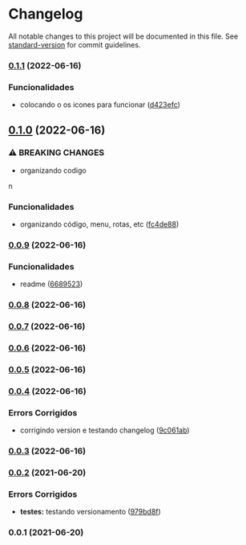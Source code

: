 # Changelog

All notable changes to this project will be documented in this file. See [standard-version](https://github.com/conventional-changelog/standard-version) for commit guidelines.

### [0.1.1](https://github.com/FabianaTavares/fabiana-utils/compare/v0.1.0...v0.1.1) (2022-06-16)


### Funcionalidades

* colocando o os icones para funcionar ([d423efc](https://github.com/FabianaTavares/fabiana-utils/commit/d423efc1d18cbbaedb960608c0e0052e8b825591))

## [0.1.0](https://github.com/FabianaTavares/fabiana-utils/compare/v0.0.9...v0.1.0) (2022-06-16)


### ⚠ BREAKING CHANGES

* organizando codigo

n

### Funcionalidades

* organizando código, menu, rotas, etc ([fc4de88](https://github.com/FabianaTavares/fabiana-utils/commit/fc4de88c6de2744d922fd0ca58ed112818087fc3))

### [0.0.9](https://github.com/FabianaTavares/fabiana-utils/compare/v0.0.8...v0.0.9) (2022-06-16)


### Funcionalidades

* readme ([6689523](https://github.com/FabianaTavares/fabiana-utils/commit/668952337cea46350e81b5428955cbf06b00663e))

### [0.0.8](https://github.com/FabianaTavares/fabiana-utils/compare/v0.0.7...v0.0.8) (2022-06-16)

### [0.0.7](https://github.com/FabianaTavares/fabiana-utils/compare/v0.0.6...v0.0.7) (2022-06-16)

### [0.0.6](https://github.com/FabianaTavares/fabiana-utils/compare/v0.0.5...v0.0.6) (2022-06-16)

### [0.0.5](https://github.com/FabianaTavares/fabiana-utils/compare/v0.0.4...v0.0.5) (2022-06-16)

### [0.0.4](https://github.com/FabianaTavares/fabiana-utils/compare/v0.0.3...v0.0.4) (2022-06-16)


### Errors Corrigidos

* corrigindo version e testando changelog ([9c061ab](https://github.com/FabianaTavares/fabiana-utils/commit/9c061ab2f77e03c7bd5c650ad5c2d63dc9821701))

### [0.0.3](https://github.com/FabianaTavares/fabiana-utils/compare/v0.0.2...v0.0.3) (2022-06-16)

### [0.0.2](https://github.com/FabianaTavares/fabiana-utils/compare/v0.0.1...v0.0.2) (2021-06-20)


### Errors Corrigidos

* **testes:** testando versionamento ([979bd8f](https://github.com/FabianaTavares/fabiana-utils/commit/979bd8f94491a7aa323b5bf2e20ce726f67cafcf))

### 0.0.1 (2021-06-20)
